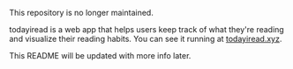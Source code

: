 This repository is no longer maintained.

todayiread is a web app that helps users keep track of what they're reading and visualize their reading habits. You can see it running at [todayiread.xyz](https://todayiread.xyz).

This README will be updated with more info later.
